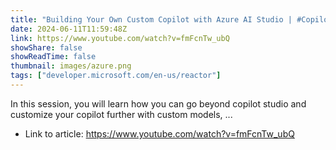 ```yaml
---
title: "Building Your Own Custom Copilot with Azure AI Studio | #CopilotChronicles"
date: 2024-06-11T11:59:48Z
link: https://www.youtube.com/watch?v=fmFcnTw_ubQ
showShare: false
showReadTime: false
thumbnail: images/azure.png
tags: ["developer.microsoft.com/en-us/reactor"]
---
```

In this session, you will learn how you can go beyond copilot studio and customize your copilot further with custom models, ...

- Link to article: https://www.youtube.com/watch?v=fmFcnTw_ubQ